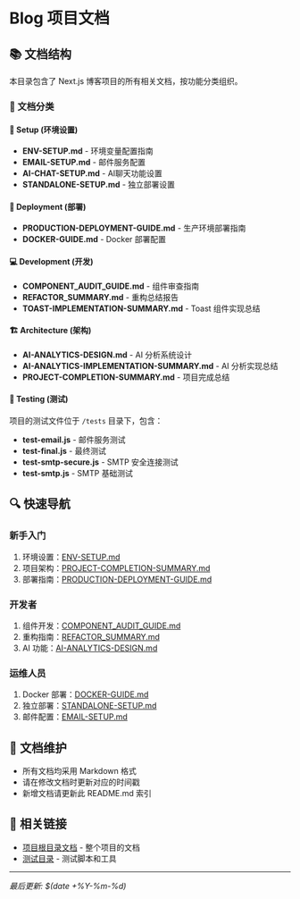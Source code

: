 # Blog 项目文档

## 📚 文档结构

本目录包含了 Next.js 博客项目的所有相关文档，按功能分类组织。

### 📁 文档分类

#### 🔧 Setup (环境设置)
- **ENV-SETUP.md** - 环境变量配置指南
- **EMAIL-SETUP.md** - 邮件服务配置
- **AI-CHAT-SETUP.md** - AI聊天功能设置
- **STANDALONE-SETUP.md** - 独立部署设置

#### 🚀 Deployment (部署)
- **PRODUCTION-DEPLOYMENT-GUIDE.md** - 生产环境部署指南
- **DOCKER-GUIDE.md** - Docker 部署配置

#### 💻 Development (开发)
- **COMPONENT_AUDIT_GUIDE.md** - 组件审查指南
- **REFACTOR_SUMMARY.md** - 重构总结报告
- **TOAST-IMPLEMENTATION-SUMMARY.md** - Toast 组件实现总结

#### 🏗️ Architecture (架构)
- **AI-ANALYTICS-DESIGN.md** - AI 分析系统设计
- **AI-ANALYTICS-IMPLEMENTATION-SUMMARY.md** - AI 分析实现总结
- **PROJECT-COMPLETION-SUMMARY.md** - 项目完成总结

#### 🧪 Testing (测试)
项目的测试文件位于 `/tests` 目录下，包含：
- **test-email.js** - 邮件服务测试
- **test-final.js** - 最终测试
- **test-smtp-secure.js** - SMTP 安全连接测试  
- **test-smtp.js** - SMTP 基础测试

## 🔍 快速导航

### 新手入门
1. 环境设置：[ENV-SETUP.md](setup/ENV-SETUP.md)
2. 项目架构：[PROJECT-COMPLETION-SUMMARY.md](architecture/PROJECT-COMPLETION-SUMMARY.md)
3. 部署指南：[PRODUCTION-DEPLOYMENT-GUIDE.md](deployment/PRODUCTION-DEPLOYMENT-GUIDE.md)

### 开发者
1. 组件开发：[COMPONENT_AUDIT_GUIDE.md](development/COMPONENT_AUDIT_GUIDE.md)
2. 重构指南：[REFACTOR_SUMMARY.md](development/REFACTOR_SUMMARY.md)
3. AI 功能：[AI-ANALYTICS-DESIGN.md](architecture/AI-ANALYTICS-DESIGN.md)

### 运维人员
1. Docker 部署：[DOCKER-GUIDE.md](deployment/DOCKER-GUIDE.md)
2. 独立部署：[STANDALONE-SETUP.md](setup/STANDALONE-SETUP.md)
3. 邮件配置：[EMAIL-SETUP.md](setup/EMAIL-SETUP.md)

## 📝 文档维护

- 所有文档均采用 Markdown 格式
- 请在修改文档时更新对应的时间戳
- 新增文档请更新此 README.md 索引

## 🔗 相关链接

- [项目根目录文档](../../../docs/) - 整个项目的文档
- [测试目录](../tests/) - 测试脚本和工具

---

*最后更新: $(date +%Y-%m-%d)*
